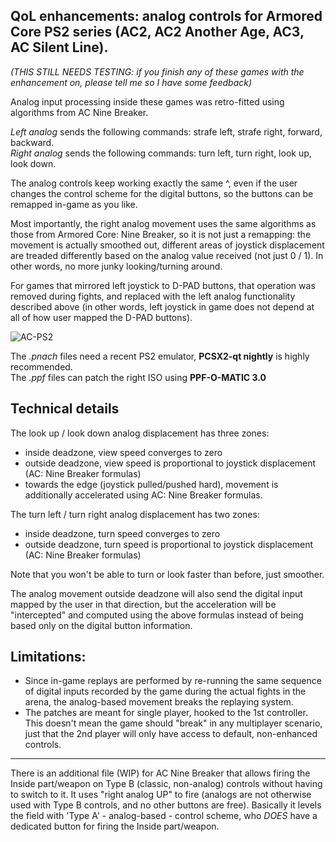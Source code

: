 QoL enhancements: analog controls for Armored Core PS2 series (AC2, AC2 Another Age, AC3, AC Silent Line).
----

*(THIS STILL NEEDS TESTING: if you finish any of these games with the enhancement on, please tell me so I have some feedback)*

Analog input processing inside these games was retro-fitted using algorithms from AC Nine Breaker.

*Left analog* sends the following commands: strafe left, strafe right, forward, backward.  
*Right analog* sends the following commands: turn left, turn right, look up, look down.

The analog controls keep working exactly the same ^, even if the user changes the control scheme for the digital buttons, so the buttons can be remapped in-game as you like.

Most importantly, the right analog movement uses the same algorithms as those from Armored Core: Nine Breaker, so it is not just a remapping: the movement is actually smoothed out, different areas of joystick displacement are treaded differently based on the analog value received (not just 0 / 1). In other words, no more junky looking/turning around.

For games that mirrored left joystick to D-PAD buttons, that operation was removed during fights, and replaced with the left analog functionality described above (in other words, left joystick in game does not depend at all of how user mapped the D-PAD buttons).



![AC-PS2](https://github.com/VanLaser/analog-controls-for-armored-core-ps2/assets/8756008/209a57a4-2a13-4af7-9521-9ffb74f308d6)

The _.pnach_ files need a recent PS2 emulator, **PCSX2-qt nightly** is highly recommended.  
The _.ppf_ files can patch the right ISO using **PPF-O-MATIC 3.0**

Technical details
----

The look up / look down analog displacement has three zones:

- inside deadzone, view speed converges to zero
- outside deadzone, view speed is proportional to joystick displacement (AC: Nine Breaker formulas)
- towards the edge (joystick pulled/pushed hard), movement is additionally accelerated using AC: Nine Breaker formulas.

The turn left / turn right analog displacement has two zones:

- inside deadzone, turn speed converges to zero
- outside deadzone, turn speed is proportional to joystick displacement (AC: Nine Breaker formulas)

Note that you won't be able to turn or look faster than before, just smoother.

The analog movement outside deadzone will also send the digital input mapped by the user in that direction, but the acceleration will be "intercepted" and computed using the above formulas instead of being based only on the digital button information.

Limitations:
----

- Since in-game replays are performed by re-running the same sequence of digital inputs recorded by the game during the actual fights in the arena, the analog-based movement breaks the replaying system.
- The patches are meant for single player, hooked to the 1st controller. This doesn't mean the game should "break" in any multiplayer scenario, just that the 2nd player will only have access to default, non-enhanced controls.

----
There is an additional file (WIP) for AC Nine Breaker that allows firing the Inside part/weapon on Type B (classic, non-analog) controls without having to switch to it. It uses "right analog UP" to fire (analogs are not otherwise used with Type B controls, and no other buttons are free). Basically it levels the field with 'Type A' - analog-based - control scheme, who *DOES* have a dedicated button for firing the Inside part/weapon.



